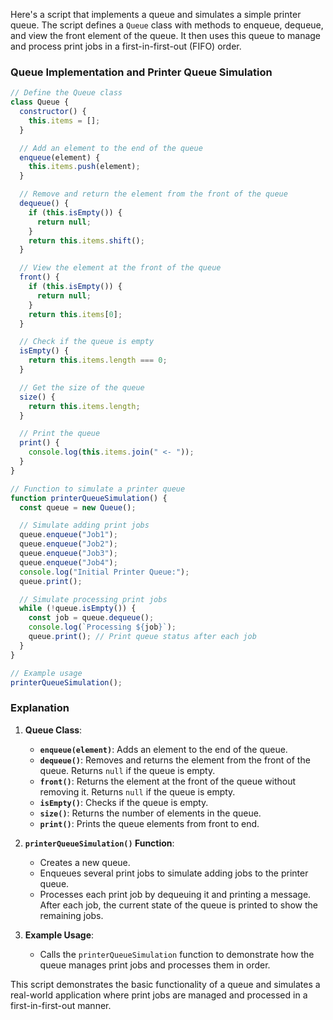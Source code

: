 Here's a script that implements a queue and simulates a simple printer queue. The script defines a `Queue` class with methods to enqueue, dequeue, and view the front element of the queue. It then uses this queue to manage and process print jobs in a first-in-first-out (FIFO) order.

### Queue Implementation and Printer Queue Simulation

```javascript
// Define the Queue class
class Queue {
  constructor() {
    this.items = [];
  }

  // Add an element to the end of the queue
  enqueue(element) {
    this.items.push(element);
  }

  // Remove and return the element from the front of the queue
  dequeue() {
    if (this.isEmpty()) {
      return null;
    }
    return this.items.shift();
  }

  // View the element at the front of the queue
  front() {
    if (this.isEmpty()) {
      return null;
    }
    return this.items[0];
  }

  // Check if the queue is empty
  isEmpty() {
    return this.items.length === 0;
  }

  // Get the size of the queue
  size() {
    return this.items.length;
  }

  // Print the queue
  print() {
    console.log(this.items.join(" <- "));
  }
}

// Function to simulate a printer queue
function printerQueueSimulation() {
  const queue = new Queue();

  // Simulate adding print jobs
  queue.enqueue("Job1");
  queue.enqueue("Job2");
  queue.enqueue("Job3");
  queue.enqueue("Job4");
  console.log("Initial Printer Queue:");
  queue.print();

  // Simulate processing print jobs
  while (!queue.isEmpty()) {
    const job = queue.dequeue();
    console.log(`Processing ${job}`);
    queue.print(); // Print queue status after each job
  }
}

// Example usage
printerQueueSimulation();
```

### Explanation

1. **Queue Class**:

   - **`enqueue(element)`**: Adds an element to the end of the queue.
   - **`dequeue()`**: Removes and returns the element from the front of the queue. Returns `null` if the queue is empty.
   - **`front()`**: Returns the element at the front of the queue without removing it. Returns `null` if the queue is empty.
   - **`isEmpty()`**: Checks if the queue is empty.
   - **`size()`**: Returns the number of elements in the queue.
   - **`print()`**: Prints the queue elements from front to end.

2. **`printerQueueSimulation()` Function**:

   - Creates a new queue.
   - Enqueues several print jobs to simulate adding jobs to the printer queue.
   - Processes each print job by dequeuing it and printing a message. After each job, the current state of the queue is printed to show the remaining jobs.

3. **Example Usage**:
   - Calls the `printerQueueSimulation` function to demonstrate how the queue manages print jobs and processes them in order.

This script demonstrates the basic functionality of a queue and simulates a real-world application where print jobs are managed and processed in a first-in-first-out manner.
